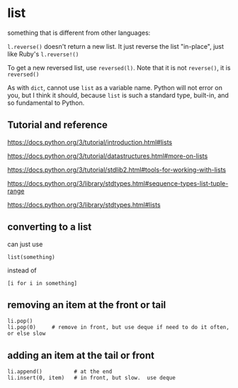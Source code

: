 # list

something that is different from other languages:

`l.reverse()` doesn't return a new list.  It just reverse the list "in-place", just like Ruby's `l.reverse!()`

To get a new reversed list, use `reversed(l)`.  Note that it is not `reverse()`, it is `reversed()`

As with `dict`, cannot use `list` as a variable name.  Python will not error on you, but I think it should, because `list` is such a standard type, built-in, and so fundamental to Python.


## Tutorial and reference

https://docs.python.org/3/tutorial/introduction.html#lists

https://docs.python.org/3/tutorial/datastructures.html#more-on-lists

https://docs.python.org/3/tutorial/stdlib2.html#tools-for-working-with-lists


https://docs.python.org/3/library/stdtypes.html#sequence-types-list-tuple-range

https://docs.python.org/3/library/stdtypes.html#lists

## converting to a list

can just use

    list(something)

instead of

    [i for i in something]

## removing an item at the front or tail

    li.pop()
    li.pop(0)     # remove in front, but use deque if need to do it often, or else slow

## adding an item at the tail or front

    li.append()          # at the end
    li.insert(0, item)   # in front, but slow.  use deque 
